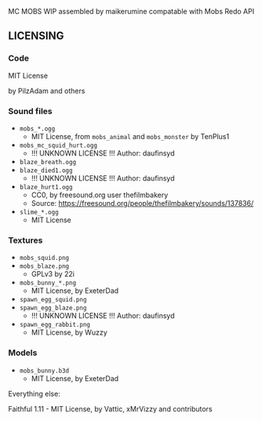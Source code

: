 MC MOBS
WIP
assembled by maikerumine
compatable with Mobs Redo API

## LICENSING

### Code
MIT License

by PilzAdam and others

### Sound files
- `mobs_*.ogg`
	- MIT License, from `mobs_animal` and `mobs_monster` by TenPlus1
- `mobs_mc_squid_hurt.ogg`
	- !!! UNKNOWN LICENSE !!! Author: daufinsyd
- `blaze_breath.ogg`
- `blaze_died1.ogg`
	- !!! UNKNOWN LICENSE !!! Author: daufinsyd
- `blaze_hurt1.ogg`
	- CC0, by freesound.org user thefilmbakery
	- Source: https://freesound.org/people/thefilmbakery/sounds/137836/
- `slime_*.ogg`
	- MIT License 

### Textures

- `mobs_squid.png`
- `mobs_blaze.png`
	- GPLv3 by 22i
- `mobs_bunny_*.png`
	- MIT License, by ExeterDad
- `spawn_egg_squid.png`
- `spawn_egg_blaze.png`
	- !!! UNKNOWN LICENSE !!! Author: daufinsyd
- `spawn_egg_rabbit.png`
	- MIT License, by Wuzzy

### Models
- `mobs_bunny.b3d`
	- MIT License, by ExeterDad

Everything else:

Faithful 1.11
	- MIT License, by Vattic, xMrVizzy and contributors
